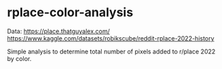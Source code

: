 # rplace-color-analysis

Data:    https://place.thatguyalex.com/
	https://www.kaggle.com/datasets/robikscube/reddit-rplace-2022-history

Simple analysis to determine total number of pixels added to r/place 2022 by color.